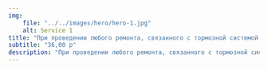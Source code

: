 ```yaml
---
img: 
    file: "../../images/hero/hero-1.jpg"
    alt: Service 1
title: "При проведении любого ремонта, связанного с тормозной системой, проверка на тормозном стенде производится обязательно и бесплатно!"
subtitle: "36,00 р"
description: "При проведении любого ремонта, связанного с тормозной системой, проверка на тормозном стенде производится обязательно и бесплатно!При проведении любого ремонта, связанного с тормозной системой, проверка на тормозном стенде производится обязательно и бесплатно!При проведении любого ремонта, связанного с тормозной системой, проверка на тормозном стенде производится обязательно и бесплатно!При проведении любого ремонта, связанного с тормозной системой, проверка на тормозном стенде производится обязательно и бесплатно!"
---
```


